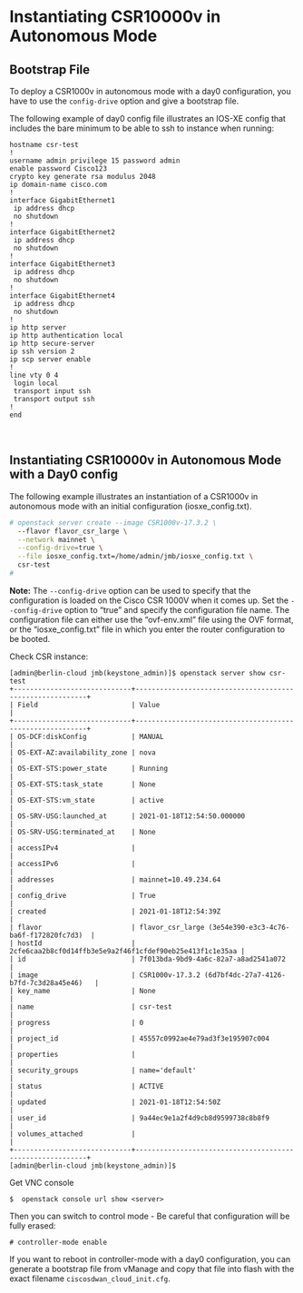# Instantiating CSR10000v in Autonomous Mode

## Bootstrap File

To deploy a CSR1000v in autonomous mode with a day0 configuration, you have to use the `config-drive` option and give a bootstrap file.

The following example of day0 config file illustrates an IOS-XE config that includes the bare minimum to be able to ssh to instance when running:

```
hostname csr-test
!
username admin privilege 15 password admin
enable password Cisco123
crypto key generate rsa modulus 2048
ip domain-name cisco.com
!
interface GigabitEthernet1
 ip address dhcp
 no shutdown
!
interface GigabitEthernet2
 ip address dhcp
 no shutdown
!
interface GigabitEthernet3
 ip address dhcp
 no shutdown
!
interface GigabitEthernet4
 ip address dhcp
 no shutdown
!
ip http server
ip http authentication local
ip http secure-server
ip ssh version 2
ip scp server enable
!
line vty 0 4
 login local
 transport input ssh
 transport output ssh
!
end
```

<br>

## Instantiating CSR10000v in Autonomous Mode with a Day0 config

The following example illustrates an instantiation of a CSR1000v in autonomous mode with an initial configuration (iosxe_config.txt).

```bash
# openstack server create --image CSR1000v-17.3.2 \
  --flavor flavor_csr_large \
  --network mainnet \
  --config-drive=true \
  --file iosxe_config.txt=/home/admin/jmb/iosxe_config.txt \
  csr-test
#
```

**Note:** The `--config-drive` option can be used to specify that the configuration is loaded on the Cisco CSR 1000V when it comes up. Set the `--config-drive` option to “true” and specify the configuration file name. The configuration file can either use the “ovf-env.xml” file using the OVF format, or the “iosxe_config.txt” file in which you enter the router configuration to be booted.

Check CSR instance:

```
[admin@berlin-cloud jmb(keystone_admin)]$ openstack server show csr-test
+-----------------------------+----------------------------------------------------------+
| Field                       | Value                                                    |
+-----------------------------+----------------------------------------------------------+
| OS-DCF:diskConfig           | MANUAL                                                   |
| OS-EXT-AZ:availability_zone | nova                                                     |
| OS-EXT-STS:power_state      | Running                                                  |
| OS-EXT-STS:task_state       | None                                                     |
| OS-EXT-STS:vm_state         | active                                                   |
| OS-SRV-USG:launched_at      | 2021-01-18T12:54:50.000000                               |
| OS-SRV-USG:terminated_at    | None                                                     |
| accessIPv4                  |                                                          |
| accessIPv6                  |                                                          |
| addresses                   | mainnet=10.49.234.64                                     |
| config_drive                | True                                                     |
| created                     | 2021-01-18T12:54:39Z                                     |
| flavor                      | flavor_csr_large (3e54e390-e3c3-4c76-ba6f-f172820fc7d3)  |
| hostId                      | 2cfe6caa2b8cf0d14ffb3e5e9a2f46f1cfdef90eb25e413f1c1e35aa |
| id                          | 7f013bda-9bd9-4a6c-82a7-a8ad2541a072                     |
| image                       | CSR1000v-17.3.2 (6d7bf4dc-27a7-4126-b7fd-7c3d28a45e46)   |
| key_name                    | None                                                     |
| name                        | csr-test                                                 |
| progress                    | 0                                                        |
| project_id                  | 45557c0992ae4e79ad3f3e195907c004                         |
| properties                  |                                                          |
| security_groups             | name='default'                                           |
| status                      | ACTIVE                                                   |
| updated                     | 2021-01-18T12:54:50Z                                     |
| user_id                     | 9a44ec9e1a2f4d9cb8d9599738c8b8f9                         |
| volumes_attached            |                                                          |
+-----------------------------+----------------------------------------------------------+
[admin@berlin-cloud jmb(keystone_admin)]$
```

Get VNC console

 ```
$  openstack console url show <server>
 ```

Then you can switch to control mode - Be careful that configuration will be fully erased:

```
# controller-mode enable
```

If you want to reboot in controller-mode with a day0 configuration, you can generate a bootstrap file from vManage and copy that file into flash with the exact filename `ciscosdwan_cloud_init.cfg`. 

<br>